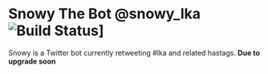 # Snowy The Bot @snowy_lka ![Build Status](https://travis-ci.org/rifhanakram/snowy-the-bot.svg)]
Snowy is a Twitter bot currently retweeting #lka and related hastags. 
<b>Due to upgrade soon</b>
